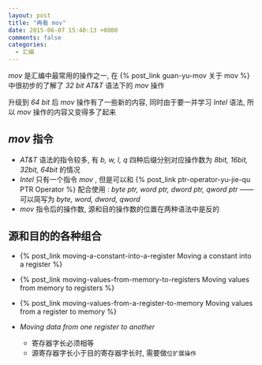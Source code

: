 ```yaml
---
layout: post
title: "再看 mov"
date: 2015-06-07 15:40:13 +0800
comments: false
categories:
  - 汇编
---
```


_mov_ 是汇编中最常用的操作之一, 在 {% post_link guan-yu-mov 关于 mov %} 中很初步的了解了 _32 bit AT&T_ 语法下的 _mov_ 操作

升级到 _64 bit_ 后 _mov_ 操作有了一些新的内容, 同时由于要一并学习 _Intel_ 语法, 所以 _mov_ 操作的内容又变得多了起来

<!--more-->

## _mov_ 指令

* _AT&T_ 语法的指令较多, 有 _b, w, l, q_ 四种后缀分别对应操作数为 _8bit, 16bit, 32bit, 64bit_ 的情况
* _Intel_ 只有一个指令 _mov_ , 但是可以和 {% post_link ptr-operator-yu-jie-qu PTR Operator %} 配合使用 : _byte ptr, word ptr, dword ptr, qword ptr_  —— 可以简写为 _byte, word, dword, qword_
* _mov_ 指令后的操作数, 源和目的操作数的位置在两种语法中是反的

## 源和目的的各种组合

* {% post_link moving-a-constant-into-a-register Moving a constant into a register %}
* {% post_link moving-values-from-memory-to-registers Moving values from memory to registers %}
* {% post_link moving-values-from-a-register-to-memory Moving values from a register to memory %}
* _Moving data from one register to another_

    * 寄存器字长必须相等
    * 源寄存器字长小于目的寄存器字长时, 需要做`位扩展操作`


